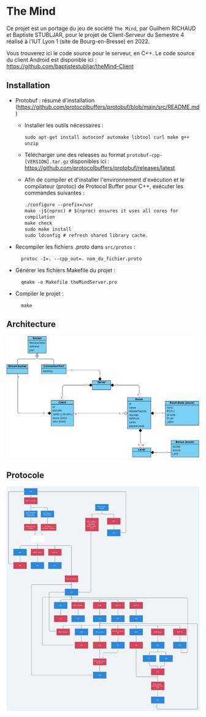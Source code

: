 # The Mind
Ce projet est un portage du jeu de société `The Mind`, par Guilhem RICHAUD et Baptiste STUBLJAR, pour le projet de Client-Serveur du Semestre 4 réalisé à l'IUT Lyon 1 (site de Bourg-en-Bresse) en 2022. 

Vous trouverez ici le code source pour le serveur, en C++. Le code source du client Android est disponible ici : https://github.com/baptistestubljar/theMind-Client

## Installation
* Protobuf : résumé d'installation (https://github.com/protocolbuffers/protobuf/blob/main/src/README.md)
  * Installer les outils nécessaires :

        sudo apt-get install autoconf automake libtool curl make g++ unzip

  * Télécharger une des releases au format `protobuf-cpp-[VERSION].tar.gz` disponibles ici : https://github.com/protocolbuffers/protobuf/releases/latest
  * Afin de compiler et d'installer l'environnement d'exécution et le compilateur (protoc) de Protocol Buffer pour C++, exécuter les commandes suivantes :

        ./configure --prefix=/usr
        make -j$(nproc) # $(nproc) ensures it uses all cores for compilation
        make check
        sudo make install
        sudo ldconfig # refresh shared library cache.

* Recompiler les fichiers .proto dans `src/protos` :

        protoc -I=. --cpp_out=. nom_du_fichier.proto 

* Générer les fichiers Makefile du projet :

        qmake -o Makefile theMindServer.pro

* Compiler le projet :

        make

## Architecture

![Project UML](/assets/images/project_uml.png)

## Protocole

![Protocol flow](/assets/images/protocol_flow.png)